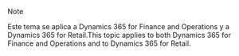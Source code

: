> [!NOTE]
> <span data-ttu-id="53daa-101">Este tema se aplica a Dynamics 365 for Finance and Operations y a Dynamics 365 for Retail.</span><span class="sxs-lookup"><span data-stu-id="53daa-101">This topic applies to both Dynamics 365 for Finance and Operations and to Dynamics 365 for Retail.</span></span> 
